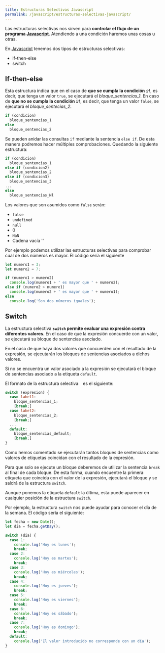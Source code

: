 ```yaml
---
title: Estructuras Selectivas Javascript
permalink: /javascript/estructuras-selectivas-javascript/
---
```

Las estructuras selectivas nos sirven para **controlar el flujo de un programa [Javascript][Javascript]**. Atendiendo a una condición haremos unas cosas u otras.

En [Javascript][Javascript] tenemos dos tipos de estructuras selectivas:
* if-then-else
* switch

## If-then-else
Esta estructura indica que en el caso de **que se cumpla la condición `if`**, es decir, que tenga un valor `true`, se ejecutará el *bloque_sentencias_1*. En caso de **que no se cumpla la condición `if`**, es decir, que tenga un valor `false`, se ejecutará el *bloque_sentecias_2*.

~~~javascript
if (condicion)
  bloque_sentencias_1
else
  bloque_sentencias_2
~~~

Se pueden anidar las consultas `if` mediante la sentencia `else if`. De esta manera podremos hacer múltiples comprobaciones. Quedando la siguiente estructura:

~~~javascript
if (condicion)
  bloque_sentencias_1
else if (condicion2)
  bloque_sentencias_2
else if (condicion3)
  bloque_sentencias_3
...
else
  bloque_sentencias_Nl
~~~

Los valores que son asumidos como `false` serán:

* `false`
* `undefined`
* `null`
* 0
* `NaN`
* Cadena vacía ''

Por ejemplo podemos utilizar las estructuras selectivas para comprobar cual de dos números es mayor. El código sería el siguiente

~~~javascript
let numero1 = 3;
let numero2 = 7;

if (numero1 > numero2)
  console.log(numero1 + ' es mayor que ' + numero2);
else if (numero2 > numero1)
  console.log(numero2 + ' es mayor que ' + numero1);
else
  console.log('Son dos números iguales');
~~~

## Switch
La estructura selectiva **`switch` permite evaluar una expresión contra diferentes valores**. En el caso de que la expresión concuerde con un valor, se ejecutará su bloque de sentencias asociado.

En el caso de que haya dos valores que concuerden con el resultado de la expresión, se ejecutarán los bloques de sentencias asociados a dichos valores.

Si no se encuentra un valor asociado a la expresión se ejecutará el bloque de sentencias asociado a la etiqueta `default`.

El formato de la estructura selectiva ` ` es el siguiente:

~~~javascript
switch (expresion) {
  case label1:
    bloque_sentencias_1;
    [break;]
  case label2:
    bloque_sentencias_2;
    [break;]
  ...
  default:
    bloque_sentencias_default;
    [break;]
}
~~~

Como hemos comentado se ejecutarán tantos bloques de sentencias como valores de etiquetas coincidan con el resultado de la expresión.

Para que solo se ejecute un bloque deberemos de utilizar la sentencia `break` al final de cada bloque. De esta forma, cuando encuentre la primera etiqueta que coincida con el valor de la expresión, ejecutará el bloque y se saldrá de la estructura `switch`.

Aunque ponemos la etiqueta `default` la última, esta puede aparecer en cualquier posición de la estructura `switch`.

Por ejemplo, la estructura `switch` nos puede ayudar para conocer el día de la semana. El código sería el siguiente:

~~~javascript
let fecha = new Date();
let dia = fecha.getDay();

switch (dia) {
  case 1:
    console.log('Hoy es lunes');
    break;
  case 2:
    console.log('Hoy es martes');
    break;
  case 3:
    console.log('Hoy es miércoles');
    break;
  case 4:
    console.log('Hoy es jueves');
    break;
  case 5:
    console.log('Hoy es viernes');
    break;
  case 6:
    console.log('Hoy es sábado');
    break;
  case 7:
    console.log('Hoy es domingo');
    break;
  default:
    console.log('El valor introducido no corresponde con un día');
}
~~~

[JavaScript]: {{site.url}}/javascript/
